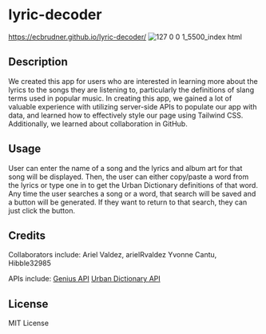 # lyric-decoder

https://ecbrudner.github.io/lyric-decoder/
![127 0 0 1_5500_index html](https://github.com/ecbrudner/lyric-decoder/assets/148579054/f3210b37-2454-4a50-827d-f0bb82a692da)

## Description

We created this app for users who are interested in learning more about the lyrics to the songs they are listening to, particularly the definitions of slang terms used in popular music. In creating this app, we gained a lot of valuable experience with utilizing server-side APIs to populate our app with data, and learned how to effectively style our page using Tailwind CSS. Additionally, we learned about collaboration in GitHub.

## Usage

User can enter the name of a song and the lyrics and album art for that song will be displayed. Then, the user can either copy/paste a word from the lyrics or type one in to get the Urban Dictionary definitions of that word. Any time the user searches a song or a word, that search will be saved and a button will be generated. If they want to return to that search, they can just click the button.

## Credits

Collaborators include:
Ariel Valdez, arielRvaldez
Yvonne Cantu, Hibble32985

APIs include:
[Genius API]([url](https://rapidapi.com/Glavier/api/genius-song-lyrics1))
[Urban Dictionary API]([url](https://rapidapi.com/community/api/urban-dictionary))

## License

MIT License
